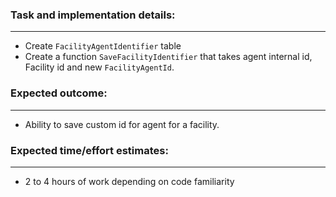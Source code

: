 ### Task and implementation details:
* * *
* Create `FacilityAgentIdentifier` table
* Create a function `SaveFacilityIdentifier` that takes agent internal id, Facility id and new `FacilityAgentId`.

### Expected outcome:
* * *
* Ability to save custom id for agent for a facility.

### Expected time/effort estimates:
* * *
* 2 to 4 hours of work depending on code familiarity

